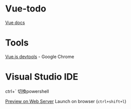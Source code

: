 # Vue-todo

[Vue docs](https://cn.vuejs.org/)  

# Tools

[Vue.js devtools](https://chrome.google.com/webstore/detail/vuejs-devtools/nhdogjmejiglipccpnnnanhbledajbpd)  - Google Chrome

# Visual Studio IDE

ctrl+` 切換powershell

[Preview on Web Server](https://marketplace.visualstudio.com/items?itemName=yuichinukiyama.vscode-preview-server) 
Launch on browser (`ctrl+shift+l`)  
